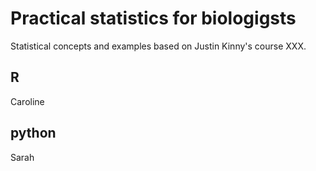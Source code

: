 # Practical statistics for biologigsts

Statistical concepts and examples based on Justin Kinny's course XXX.

## R
Caroline

## python
Sarah
